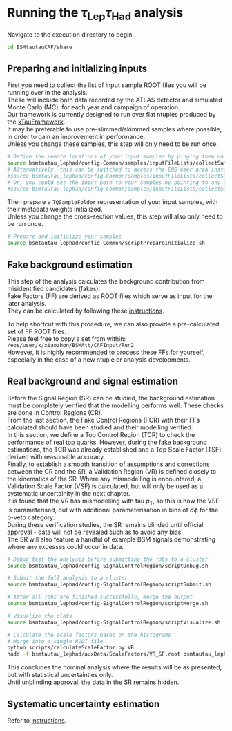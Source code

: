 Running the $`\tau_{\textrm{Lep}}\tau_{\textrm{Had}}`$ analysis
===============================================================

Navigate to the execution directory to begin
```bash
cd BSMtautauCAF/share
```

Preparing and initializing inputs
---------------------------------

First you need to collect the list of input sample ROOT files you will be running over in the analysis.  
These will include both data recorded by the ATLAS detector and simulated Monte Carlo (MC), for each year and campaign of operation.  
Our framework is currently designed to run over flat ntuples produced by the [xTauFramework](https://gitlab.cern.ch/atlas-phys-hdbs-htautau/xTauFramework).  
It may be preferable to use pre-slimmed/skimmed samples where possible, in order to gain an improvement in performance.  
Unless you change these samples, this step will only need to be run once.  
```bash
# Define the remote locations of your input samples by pinging them on EOS through XRootD
source bsmtautau_lephad/config-Common/samples/inputFileLists/collectSamples.sh eosatlas "/eos/atlas/path/to/my/ntuples/YYMMDD"
# Alternatively, this can be switched to access the EOS user area instead
#source bsmtautau_lephad/config-Common/samples/inputFileLists/collectSamples.sh eosuser "/eos/user/path/to/my/ntuples/YYMMDD"
# Or, you could set the input path to your samples by pointing to any other local directory
#source bsmtautau_lephad/config-Common/samples/inputFileLists/collectSamples.sh local "/any/other/path/to/my/ntuples/YYMMDD"
```

Then prepare a `TQSampleFolder` representation of your input samples, with their metadata weights initialized.  
Unless you change the cross-section values, this step will also only need to be run once.  
```bash
# Prepare and initialize your samples
source bsmtautau_lephad/config-Common/scriptPrepareInitialize.sh
```

Fake background estimation
--------------------------

This step of the analysis calculates the background contribution from misidentified candidates (fakes).  
Fake Factors (FF) are derived as ROOT files which serve as input for the later analysis.  
They can be calculated by following these [instructions](doc/Fakes.md).  

To help shortcut with this procedure, we can also provide a pre-calculated set of FF ROOT files.  
Please feel free to copy a set from within: `/eos/user/x/xiaozhon/BSMAtt/CAFInput/Run2`  
However, it is highly recommended to process these FFs for yourself, especially in the case of a new ntuple or analysis developments.  

Real background and signal estimation
-------------------------------------

Before the Signal Region (SR) can be studied, the background estimation must be completely verified that the modelling performs well. These checks are done in Control Regions (CR).  
From the last section, the Fake Control Regions (FCR) with their FFs calculated should have been studied and their modelling verified.  
In this section, we define a Top Control Region (TCR) to check the performance of real top quarks. However, during the fake background estimations, the TCR was already established and a Top Scale Factor (TSF) derived with reasonable accuracy.  
Finally, to establish a smooth transition of assumptions and corrections between the CR and the SR, a Validation Region (VR) is defined closely to the kinematics of the SR.  Where any mismodelling is encountered, a Validation Scale Factor (VSF) is calculated, but will only be used as a systematic uncertainity in the next chapter.  
It is found that the VR has mismodelling with tau $`p_{\textrm{T}}`$, so this is how the VSF is parameterised, but with additional parameterisation in bins of $`d\phi`$ for the b-veto category.  
During these verification studies, the SR remains blinded until official approval - data will not be revealed such as to avoid any bias.  
The SR will also feature a handful of example BSM signals demonstrating where any excesses could occur in data.  

```bash
# Debug test the analysis before submitting the jobs to a cluster
source bsmtautau_lephad/config-SignalControlRegion/scriptDebug.sh

# Submit the full analysis to a cluster
source bsmtautau_lephad/config-SignalControlRegion/scriptSubmit.sh

# After all jobs are finished successfully, merge the output
source bsmtautau_lephad/config-SignalControlRegion/scriptMerge.sh

# Visualize the plots
source bsmtautau_lephad/config-SignalControlRegion/scriptVisualize.sh

# Calculate the scale factors based on the histograms
# Merge into a single ROOT file
python scripts/calculateScaleFactor.py VR
hadd -f bsmtautau_lephad/auxData/ScaleFactors/VR_SF.root bsmtautau_lephad/auxData/ScaleFactors/VRAll*SF.root
```

This concludes the nominal analysis where the results will be as presented, but with statistical uncertainties only.  
Until unblinding approval, the data in the SR remains hidden.  

Systematic uncertainty estimation
---------------------------------
Refer to [instructions](doc/Systematics.md).
